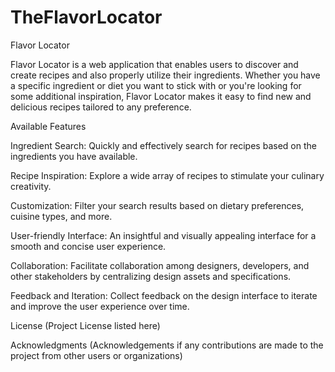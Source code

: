 # TheFlavorLocator
Flavor Locator

Flavor Locator is a web application that enables users to discover and create recipes and also properly utilize their ingredients. Whether you have a specific ingredient or diet you want to stick with or you're looking for some additional inspiration, Flavor Locator makes it easy to find new and delicious recipes tailored to any preference.

Available Features

Ingredient Search: Quickly and effectively search for recipes based on the ingredients you have available.

Recipe Inspiration: Explore a wide array of recipes to stimulate your culinary creativity.

Customization: Filter your search results based on dietary preferences, cuisine types, and more.

User-friendly Interface: An insightful and visually appealing interface for a smooth and concise user experience.

Collaboration: Facilitate collaboration among designers, developers, and other stakeholders by centralizing design assets and specifications.

Feedback and Iteration: Collect feedback on the design interface to iterate and improve the user experience over time.

License (Project License listed here)

Acknowledgments (Acknowledgements if any contributions are made to the project from other users or organizations)
